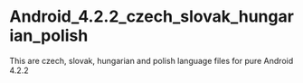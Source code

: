 Android_4.2.2_czech_slovak_hungarian_polish
===========================================

This are czech, slovak, hungarian and polish language files for pure Android 4.2.2
